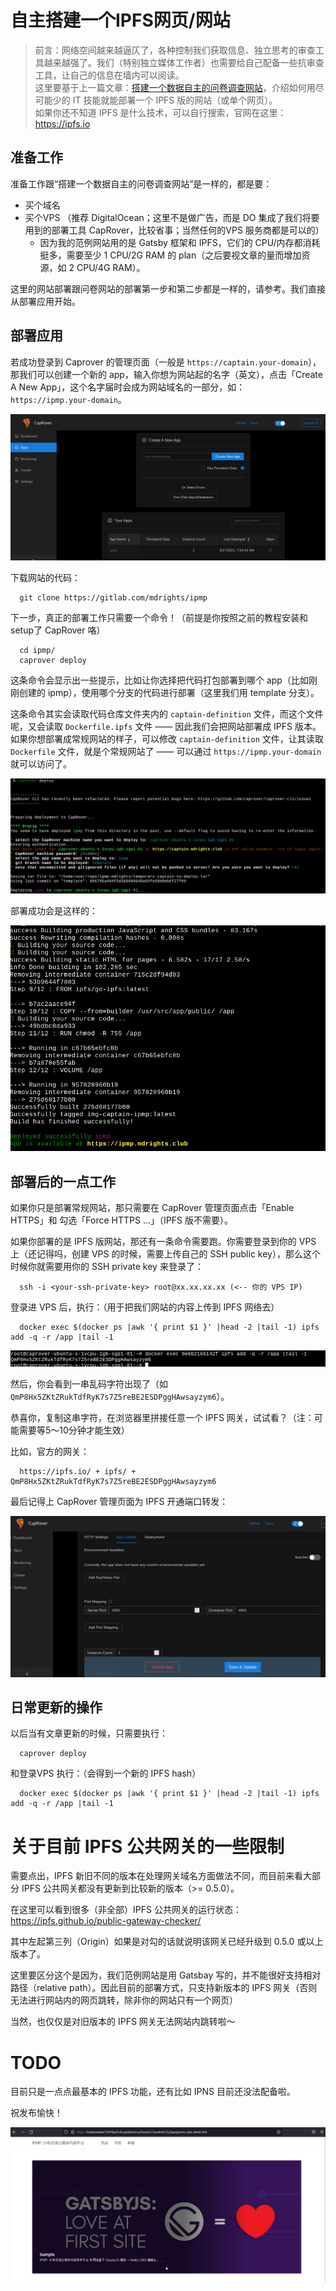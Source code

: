 ---
---



# 自主搭建一个IPFS网页/网站  

> 前言：网络空间越来越逼仄了，各种控制我们获取信息、独立思考的审查工具越来越强了。我们（特别独立媒体工作者）也需要给自己配备一些抗审查工具，让自己的信息在墙内可以阅读。  
这里要基于上一篇文章：[搭建一个数据自主的问卷调查网站](https://gitlab.com/atgfw/digital-rights/-/blob/main/C%E5%9C%A8%E7%BA%BF%E5%8D%8F%E4%BD%9C/2021-05-04-how-to-selfhost-ohmyform.md)，介绍如何用尽可能少的 IT 技能就能部署一个 IPFS 版的网站（或单个网页）。  
如果你还不知道 IPFS 是什么技术，可以自行搜索，官网在这里：https://ipfs.io  

## 准备工作  

准备工作跟“搭建一个数据自主的问卷调查网站”是一样的，都是要：  
- 买个域名  
- 买个VPS （推荐 DigitalOcean；这里不是做广告，而是 DO 集成了我们将要用到的部署工具 CapRover，比较省事；当然任何的VPS 服务商都是可以的）  
    - 因为我的范例网站用的是 Gatsby 框架和 IPFS，它们的 CPU/内存都消耗挺多，需要至少 1 CPU/2G RAM 的 plan（之后要视文章的量而增加资源，如 2 CPU/4G RAM）。   

这里的网站部署跟问卷网站的部署第一步和第二步都是一样的，请参考。我们直接从部署应用开始。  


## 部署应用  

若成功登录到 Caprover 的管理页面（一般是 `https://captain.your-domain`），那我们可以创建一个新的 app，输入你想为网站起的名字（英文），点击「Create A New App」，这个名字届时会成为网站域名的一部分，如：`https://ipmp.your-domain`。  

![](../img/caprover-create-app.png)

下载网站的代码：  
```
  git clone https://gitlab.com/mdrights/ipmp  
```

下一步，真正的部署工作只需要一个命令！（前提是你按照之前的教程安装和setup了 CapRover 咯）    
```
  cd ipmp/  
  caprover deploy  
```

这条命令会显示出一些提示，比如让你选择把代码打包部署到哪个 app（比如刚刚创建的 ipmp），使用哪个分支的代码进行部署（这里我们用 template 分支）。  

这条命令其实会读取代码仓库文件夹内的 `captain-definition` 文件，而这个文件呢，又会读取 `Dockerfile.ipfs` 文件 —— 因此我们会把网站部署成 IPFS 版本。如果你想部署成常规网站的样子，可以修改 `captain-definition` 文件，让其读取 `Dockerfile` 文件，就是个常规网站了 —— 可以通过 `https://ipmp.your-domain` 就可以访问了。  

![](../img/caprover-deploy-start.png)

部署成功会是这样的：  

![](../img/caprover-deploy-success-ipfs.png)


## 部署后的一点工作  

如果你只是部署常规网站，那只需要在 CapRover 管理页面点击「Enable HTTPS」和 勾选「Force HTTPS ...」（IPFS 版不需要）。  

如果你部署的是 IPFS 版网站，那还有一条命令需要跑。你需要登录到你的 VPS 上（还记得吗，创建 VPS 的时候，需要上传自己的 SSH public key），那么这个时候你就需要用你的 SSH private key 来登录了：  
```
  ssh -i <your-ssh-private-key> root@xx.xx.xx.xx (<-- 你的 VPS IP)  
```

登录进 VPS 后，执行：（用于把我们网站的内容上传到 IPFS 网络去）    
```
  docker exec $(docker ps |awk '{ print $1 }' |head -2 |tail -1) ipfs add -q -r /app |tail -1
```

![](../img/caprover-ipfs-add.png)

然后，你会看到一串乱码字符出现了（如 `QmP8Hx5ZKtZRukTdfRyK7s7Z5reBE2ESDPggHAwsayzym6`）。  

恭喜你，复制这串字符，在浏览器里拼接任意一个 IPFS 网关，试试看？（注：可能需要等5～10分钟才能生效）  

比如，官方的网关：  
```
  https://ipfs.io/ + ipfs/ + QmP8Hx5ZKtZRukTdfRyK7s7Z5reBE2ESDPggHAwsayzym6  
```

最后记得上 CapRover 管理页面为 IPFS 开通端口转发：  

![](../img/caprover-deploy-set-port.png)


## 日常更新的操作  

以后当有文章更新的时候，只需要执行：  
```
  caprover deploy
```
和登录VPS 执行：（会得到一个新的 IPFS hash）   
```
  docker exec $(docker ps |awk '{ print $1 }' |head -2 |tail -1) ipfs add -q -r /app |tail -1
```


# 关于目前 IPFS 公共网关的一些限制

需要点出，IPFS 新旧不同的版本在处理网关域名方面做法不同，而目前来看大部分 IPFS 公共网关都没有更新到比较新的版本（>= 0.5.0）。  

在这里可以看到很多（非全部）IPFS 公共网关的运行状态：https://ipfs.github.io/public-gateway-checker/  

其中左起第三列（Origin）如果是对勾的话就说明该网关已经升级到 0.5.0 或以上版本了。  

这里要区分这个是因为，我们范例网站是用 Gatsbay 写的，并不能很好支持相对路径（relative path）。因此目前的部署方式，只支持新版本的 IPFS 网关（否则无法进行网站内的网页跳转，除非你的网站只有一个网页）  

当然，也仅仅是对旧版本的 IPFS 网关无法网站内跳转啦～  


# TODO

目前只是一点点最基本的 IPFS 功能，还有比如 IPNS 目前还没法配备啦。  


祝发布愉快！

![](../img/caprover-finally.png)


